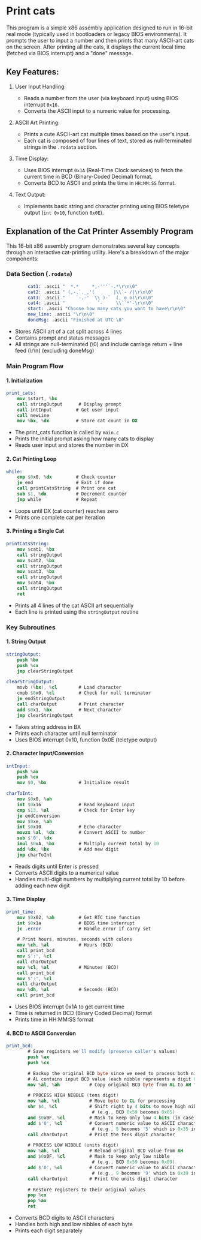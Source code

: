 # Print cats

This program is a simple x86 assembly application designed to run in 16-bit real mode (typically used in bootloaders or legacy BIOS environments). It prompts the user to input a number and then prints that many ASCII-art cats on the screen. After printing all the cats, it displays the current local time (fetched via BIOS interrupt) and a "done" message.


## Key Features:
1. User Input Handling:
    * Reads a number from the user (via keyboard input) using BIOS interrupt `0x16`.
    * Converts the ASCII input to a numeric value for processing.

2. ASCII Art Printing:

    * Prints a cute ASCII-art cat multiple times based on the user's input.
    * Each cat is composed of four lines of text, stored as null-terminated strings in the `.rodata` section.

3. Time Display:

    * Uses BIOS interrupt `0x1A` (Real-Time Clock services) to fetch the current time in BCD (Binary-Coded Decimal) format.
    * Converts BCD to ASCII and prints the time in `HH:MM:SS` format.

4. Text Output:

    * Implements basic string and character printing using BIOS teletype output (`int 0x10`, function `0x0E`).

## Explanation of the Cat Printer Assembly Program

This 16-bit x86 assembly program demonstrates several key concepts through an interactive cat-printing utility. Here's a breakdown of the major components:

### Data Section (`.rodata`)
```nasm
        cat1: .ascii "  *.*     *,-'''`-.*\r\n\0"
        cat2: .ascii " (,-.`._,'(       |\\`- /|\r\n\0"
        cat3: .ascii "    `-.-'  \\ )-`  (, o o)\r\n\0"
        cat4: .ascii "            `-     \\``*'-\r\n\0"
        start: .ascii "Choose how many cats you want to have\r\n\0"
        new_line: .ascii "\r\n\0"
        doneMsg: .ascii "Finished at UTC \0"
```
* Stores ASCII art of a cat split across 4 lines
* Contains prompt and status messages
* All strings are null-terminated (\0) and include carriage return + line feed (\r\n) (excluding doneMsg)

### Main Program Flow
#### 1. Initialization
```nasm
print_cats:
    mov $start, %bx
    call stringOutput      # Display prompt
    call intInput         # Get user input
    call newLine
    mov %bx, %dx          # Store cat count in DX
```
* The print_cats function is called by `main.c`
* Prints the initial prompt asking how many cats to display
* Reads user input and stores the number in DX

#### 2. Cat Printing Loop
```nasm
while:
    cmp $0x0, %dx         # Check counter
    je end                # Exit if done
    call printCatsString  # Print one cat
    sub $1, %dx           # Decrement counter
    jmp while             # Repeat
```
* Loops until DX (cat counter) reaches zero
* Prints one complete cat per iteration

#### 3. Printing a Single Cat
```nasm
printCatsString:
    mov $cat1, %bx
    call stringOutput
    mov $cat2, %bx
    call stringOutput
    mov $cat3, %bx
    call stringOutput
    mov $cat4, %bx
    call stringOutput
    ret
```
* Prints all 4 lines of the cat ASCII art sequentially
* Each line is printed using the `stringOutput` routine

### Key Subroutines
#### 1. String Output
```nasm
stringOutput:
    push %bx
    push %cx
    jmp clearStringOutput

clearStringOutput:
    movb (%bx), %cl        # Load character
    cmpb $0x0, %cl         # Check for null terminator
    je endStringOutput
    call charOutput        # Print character
    add $0x1, %bx          # Next character
    jmp clearStringOutput
```
* Takes string address in BX
* Prints each character until null terminator
* Uses BIOS interrupt 0x10, function 0x0E (teletype output)

#### 2. Character Input/Conversion
```nasm
intInput:
    push %ax
    push %cx
    mov $0, %bx            # Initialize result

charToInt:
    mov $0x0, %ah
    int $0x16              # Read keyboard input
    cmp $13, %al           # Check for Enter key
    je endConversion
    mov $0xe, %ah
    int $0x10              # Echo character
    movzx %al, %dx         # Convert ASCII to number
    sub $'0', %dx
    imul $0xA, %bx         # Multiply current total by 10
    add %dx, %bx           # Add new digit
    jmp charToInt
```
* Reads digits until Enter is pressed
* Converts ASCII digits to a numerical value
* Handles multi-digit numbers by multiplying current total by 10 before adding each new digit

#### 3. Time Display
```nasm
print_time:
    mov $0x02, %ah         # Get RTC time function
    int $0x1a              # BIOS time interrupt
    jc .error              # Handle error if carry set

    # Print hours, minutes, seconds with colons
    mov %ch, %al           # Hours (BCD)
    call print_bcd
    mov $':', %cl
    call charOutput
    mov %cl, %al           # Minutes (BCD)
    call print_bcd
    mov $':', %cl
    call charOutput
    mov %dh, %al           # Seconds (BCD)
    call print_bcd
```
* Uses BIOS interrupt 0x1A to get current time
* Time is returned in BCD (Binary Coded Decimal) format
* Prints time in HH:MM:SS format

#### 4. BCD to ASCII Conversion
```nasm
print_bcd:
        # Save registers we'll modify (preserve caller's values)
        push %ax
        push %cx

        # Backup the original BCD byte since we need to process both nibbles
        # AL contains input BCD value (each nibble represents a digit 0-9)
        mov %al, %ah           # Copy original BCD byte from AL to AH for safekeeping

        # PROCESS HIGH NIBBLE (tens digit)
        mov %ah, %cl           # Move byte to CL for processing
        shr $4, %cl            # Shift right by 4 bits to move high nibble to low nibble
                                # (e.g., BCD 0x59 becomes 0x05)
        and $0x0F, %cl         # Mask to keep only low 4 bits (in case of sign extension)
        add $'0', %cl          # Convert numeric value to ASCII character
                                # (e.g., 5 becomes '5' which is 0x35 in ASCII)
        call charOutput        # Print the tens digit character

        # PROCESS LOW NIBBLE (units digit)
        mov %ah, %cl           # Reload original BCD value from AH
        and $0x0F, %cl         # Mask to keep only low nibble
                                # (e.g., BCD 0x59 becomes 0x09)
        add $'0', %cl          # Convert numeric value to ASCII character
                                # (e.g., 9 becomes '9' which is 0x39 in ASCII)
        call charOutput        # Print the units digit character

        # Restore registers to their original values
        pop %cx
        pop %ax
        ret
```
* Converts BCD digits to ASCII characters
* Handles both high and low nibbles of each byte
* Prints each digit separately
